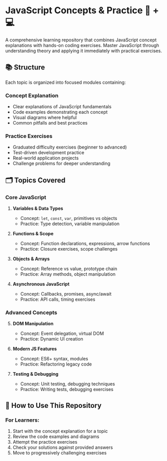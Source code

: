 # JavaScript Concepts & Practice 🧠 + 💻

A comprehensive learning repository that combines JavaScript concept explanations with hands-on coding exercises. Master JavaScript through understanding theory and applying it immediately with practical exercises.

## 📚 Structure

Each topic is organized into focused modules containing:

### Concept Explanation
- Clear explanations of JavaScript fundamentals
- Code examples demonstrating each concept
- Visual diagrams where helpful
- Common pitfalls and best practices

### Practice Exercises
- Graduated difficulty exercises (beginner to advanced)
- Test-driven development practice
- Real-world application projects
- Challenge problems for deeper understanding

## 🗂️ Topics Covered

### Core JavaScript
1. **Variables & Data Types**
   - Concept: `let`, `const`, `var`, primitives vs objects
   - Practice: Type detection, variable manipulation

2. **Functions & Scope**
   - Concept: Function declarations, expressions, arrow functions
   - Practice: Closure exercises, scope challenges

3. **Objects & Arrays**
   - Concept: Reference vs value, prototype chain
   - Practice: Array methods, object manipulation

4. **Asynchronous JavaScript**
   - Concept: Callbacks, promises, async/await
   - Practice: API calls, timing exercises

### Advanced Concepts
5. **DOM Manipulation**
   - Concept: Event delegation, virtual DOM
   - Practice: Dynamic UI creation

6. **Modern JS Features**
   - Concept: ES6+ syntax, modules
   - Practice: Refactoring legacy code

7. **Testing & Debugging**
   - Concept: Unit testing, debugging techniques
   - Practice: Writing tests, debugging exercises

## 🚀 How to Use This Repository

### For Learners:
1. Start with the concept explanation for a topic
2. Review the code examples and diagrams
3. Attempt the practice exercises
4. Check your solutions against provided answers
5. Move to progressively challenging exercises
